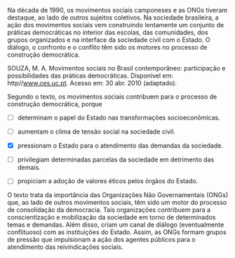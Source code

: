 

Na década de 1990, os movimentos sociais camponeses e as ONGs tiveram destaque, ao lado de outros sujeitos coletivos. Na sociedade brasileira, a ação dos movimentos sociais vem construindo lentamente um conjunto de práticas democráticas no interior das escolas, das comunidades, dos grupos organizados e na interface da sociedade civil com o Estado. O diálogo, o confronto e o conflito têm sido os motores no processo de construção democrática.

SOUZA, M. A. Movimentos sociais no Brasil contemporâneo: participação e possibilidades das práticas democráticas. Disponível em: http//www.ces.uc.pt. Acesso em: 30 abr. 2010 (adaptado).

Segundo o texto, os movimentos sociais contribuem para o processo de construção democrática, porque



- [ ] determinam o papel do Estado nas transformações socioeconômicas.
- [ ] aumentam o clima de tensão social na sociedade civil.
- [x] pressionam o Estado para o atendimento das demandas da sociedade.
- [ ] privilegiam determinadas parcelas da sociedade em detrimento das demais.
- [ ] propiciam a adoção de valores éticos pelos órgãos do Estado.


O texto trata da importância das Organizações Não Governamentais (ONGs) que, ao lado de outros movimentos sociais, têm sido um motor do processo de consolidação da democracia. Tais organizações contribuem para a conscientização e mobilização da sociedade em torno de determinados temas e demandas. Além disso, criam um canal de diálogo (eventualmente conflituoso) com as instituições do Estado. Assim, as ONGs formam grupos de pressão que impulsionam a ação dos agentes públicos para o atendimento das reivindicações sociais.

